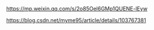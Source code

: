 https://mp.weixin.qq.com/s/2o85Oel6GMp1QUENE-lEyw

https://blog.csdn.net/myme95/article/details/103767381